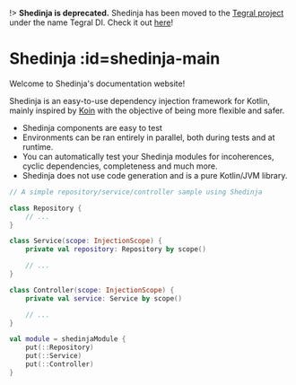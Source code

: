 !> **Shedinja is deprecated.** Shedinja has been moved to the [Tegral project](https://tegral.zoroark.guru) under the name Tegral DI. Check it out [here](https://tegral.zoroark.guru/docs/core/di)!

# Shedinja :id=shedinja-main

Welcome to Shedinja's documentation website!

Shedinja is an easy-to-use dependency injection framework for Kotlin, mainly inspired by [Koin](https://insert-koin.io) with the objective of being more flexible and safer.

- Shedinja components are easy to test
- Environments can be ran entirely in parallel, both during tests and at runtime.
- You can automatically test your Shedinja modules for incoherences, cyclic dependencies, completeness and much more.
- Shedinja does not use code generation and is a pure Kotlin/JVM library.


```kotlin
// A simple repository/service/controller sample using Shedinja

class Repository {
    // ...
}

class Service(scope: InjectionScope) {
    private val repository: Repository by scope()

    // ...
}

class Controller(scope: InjectionScope) {
    private val service: Service by scope()

    // ...
}

val module = shedinjaModule {
    put(::Repository)
    put(::Service)
    put(::Controller)
}
```
